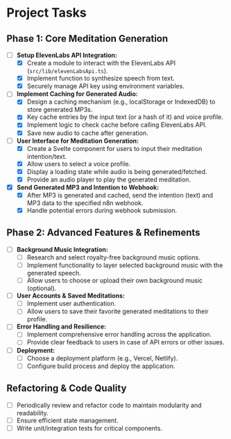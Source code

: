 # Project Tasks

## Phase 1: Core Meditation Generation

- [ ] **Setup ElevenLabs API Integration:**
    - [x] Create a module to interact with the ElevenLabs API (`src/lib/elevenLabsApi.ts`).
    - [x] Implement function to synthesize speech from text.
    - [x] Securely manage API key using environment variables.
- [ ] **Implement Caching for Generated Audio:**
    - [x] Design a caching mechanism (e.g., localStorage or IndexedDB) to store generated MP3s.
    - [x] Key cache entries by the input text (or a hash of it) and voice profile.
    - [x] Implement logic to check cache before calling ElevenLabs API.
    - [x] Save new audio to cache after generation.
- [ ] **User Interface for Meditation Generation:**
    - [x] Create a Svelte component for users to input their meditation intention/text.
    - [x] Allow users to select a voice profile.
    - [x] Display a loading state while audio is being generated/fetched.
    - [x] Provide an audio player to play the generated meditation.
- [x] **Send Generated MP3 and Intention to Webhook:**
    - [x] After MP3 is generated and cached, send the intention (text) and MP3 data to the specified n8n webhook.
    - [x] Handle potential errors during webhook submission.

## Phase 2: Advanced Features & Refinements

- [ ] **Background Music Integration:**
    - [ ] Research and select royalty-free background music options.
    - [ ] Implement functionality to layer selected background music with the generated speech.
    - [ ] Allow users to choose or upload their own background music (optional).
- [ ] **User Accounts & Saved Meditations:**
    - [ ] Implement user authentication.
    - [ ] Allow users to save their favorite generated meditations to their profile.
- [ ] **Error Handling and Resilience:**
    - [ ] Implement comprehensive error handling across the application.
    - [ ] Provide clear feedback to users in case of API errors or other issues.
- [ ] **Deployment:**
    - [ ] Choose a deployment platform (e.g., Vercel, Netlify).
    - [ ] Configure build process and deploy the application.

## Refactoring & Code Quality
- [ ] Periodically review and refactor code to maintain modularity and readability.
- [ ] Ensure efficient state management.
- [ ] Write unit/integration tests for critical components.